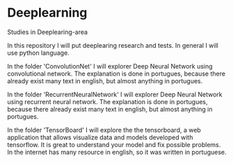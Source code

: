 # Deeplearning
Studies in Deeplearing-area

In this repository I will put deeplearing research and tests. In general I will use python language. 

In the folder 'ConvolutionNet' I will explorer Deep Neural Network using convolutional network. The explanation is done in portugues, because there already exist many text in english, but almost anything in portugues.

In the folder 'RecurrentNeuralNetwork' I will explorer Deep Neural Network using recurrent neural network. The explanation is done in portugues, because there already exist many text in english, but almost anything in portugues.

In the folder 'TensorBoard' I will explore the the tensorboard, a web application that allows visualize data and models developed with tensorflow. It is great to understand your model and fix possible problems. In the internet has many resource in english, so it was written in portuguese.
